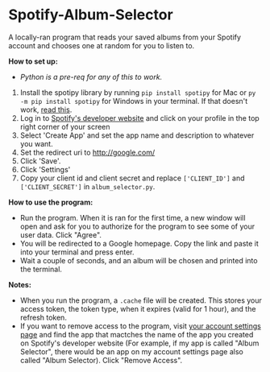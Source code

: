# Spotify-Album-Selector
A locally-ran program that reads your saved albums from your Spotify account and chooses one at random for you to listen to.

**How to set up:**
- _Python is a pre-req for any of this to work._
1. Install the spotipy library by running `pip install spotipy` for Mac or `py -m pip install spotipy` for Windows in your terminal. If that doesn't work, [read this](https://pypi.org/project/spotipy/).
2. Log in to [Spotify's developer website](https://developer.spotify.com/) and click on your profile in the top right corner of your screen
3. Select 'Create App' and set the app name and description to whatever you want.
4. Set the redirect uri to http://google.com/
5. Click 'Save'.
6. Click 'Settings'
7. Copy your client id and client secret and replace `['CLIENT_ID']` and `['CLIENT_SECRET']` in `album_selector.py`.

**How to use the program:**
- Run the program. When it is ran for the first time, a new window will open and ask for you to authorize for the program to see some of your user data. Click "Agree". 
- You will be redirected to a Google homepage. Copy the link and paste it into your terminal and press enter. 
- Wait a couple of seconds, and an album will be chosen and printed into the terminal. 

**Notes:**
- When you run the program, a `.cache` file will be created. This stores your access token, the token type, when it expires (valid for 1 hour), and the refresh token.
- If you want to remove access to the program, visit [your account settings page](https://www.spotify.com/us/account/apps/) and find the app that mactches the name of the app you created on Spotify's developer website (For example, if my app is called "Album Selector", there would be an app on my account settings page also called "Album Selector). Click "Remove Access".
